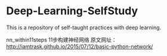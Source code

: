 # Deep-Learning-SelfStudy
This is a repository of self-taught practices with deep learning.

nn_within11steps
11步构建神经网络
原文网址：http://iamtrask.github.io/2015/07/12/basic-python-network/ 

